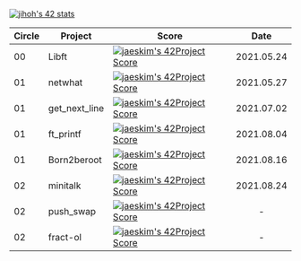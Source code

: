 [![jihoh's 42 stats](https://badge42.herokuapp.com/api/stats/jihoh?privacyName=true)](https://github.com/JaeSeoKim/badge42)


|Circle|Project|Score|Date|
|----|----|----|:----:|
|00|Libft|[![jaeskim's 42Project Score](https://badge42.herokuapp.com/api/project/jihoh/Libft)](https://github.com/zhy2on/42cursus/tree/master/00_Libft)|2021.05.24|
|01|netwhat|[![jaeskim's 42Project Score](https://badge42.herokuapp.com/api/project/jihoh/netwhat)](https://github.com/zhy2on/42cursus_md/blob/main/netwhat.md)|2021.05.27|
|01|get_next_line|[![jaeskim's 42Project Score](https://badge42.herokuapp.com/api/project/jihoh/get_next_line)](https://github.com/zhy2on/42cursus/tree/master/01_get_next_line)|2021.07.02|
|01|ft_printf|[![jaeskim's 42Project Score](https://badge42.herokuapp.com/api/project/jihoh/ft_printf)](https://github.com/zhy2on/42cursus_01_ft_printf)|2021.08.04|
|01|Born2beroot|[![jaeskim's 42Project Score](https://badge42.herokuapp.com/api/project/jihoh/Born2beroot)](https://github.com/zhy2on/42cursus_01_Born2beroot)|2021.08.16|
|02|minitalk|[![jaeskim's 42Project Score](https://badge42.herokuapp.com/api/project/jihoh/minitalk)](https://github.com/zhy2on/42cursus_02_minitalk)|2021.08.24|
|02|push_swap|[![jaeskim's 42Project Score](https://badge42.herokuapp.com/api/project/jihoh/push_swap)](https://github.com/zhy2on/42cursus_02_push_swap)|-|
|02|fract-ol|[![jaeskim's 42Project Score](https://badge42.herokuapp.com/api/project/jihoh/fract-ol)](https://github.com/zhy2on/42cursus_02_fract-ol)|-|
